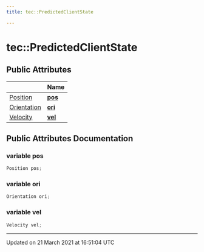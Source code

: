 ```yaml
---
title: tec::PredictedClientState

---
```


# tec::PredictedClientState



## Public Attributes

|                | Name           |
| -------------- | -------------- |
| [Position](/engine/Classes/structtec_1_1_position/) | **[pos](/engine/Classes/structtec_1_1_predicted_client_state/#variable-pos)**  |
| [Orientation](/engine/Classes/structtec_1_1_orientation/) | **[ori](/engine/Classes/structtec_1_1_predicted_client_state/#variable-ori)**  |
| [Velocity](/engine/Classes/structtec_1_1_velocity/) | **[vel](/engine/Classes/structtec_1_1_predicted_client_state/#variable-vel)**  |

## Public Attributes Documentation

### variable pos

```cpp
Position pos;
```


### variable ori

```cpp
Orientation ori;
```


### variable vel

```cpp
Velocity vel;
```


-------------------------------

Updated on 21 March 2021 at 16:51:04 UTC